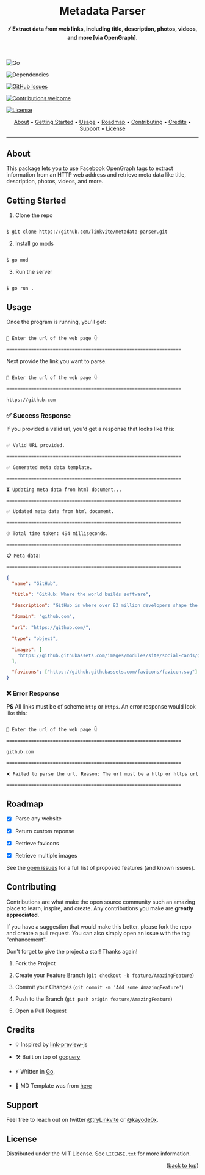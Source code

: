 <div  id="top"></div>

<!-- PROJECT INTRO -->
<br />
<div  align="center">
<h1  align="center">Metadata Parser</h1>
</div>

<h4  align="center">⚡️ Extract data from web links, including title, description, photos, videos, and more [via OpenGraph].</h4>

&nbsp;&nbsp;&nbsp;&nbsp;&nbsp;&nbsp;&nbsp;&nbsp;&nbsp;&nbsp;&nbsp;&nbsp;&nbsp;&nbsp;&nbsp;&nbsp;&nbsp;&nbsp;&nbsp;

![Go](https://img.shields.io/badge/Go-v1.8-blue.svg)

![Dependencies](https://img.shields.io/badge/dependencies-up%20to%20date-brightgreen.svg)

[![GitHub Issues](https://img.shields.io/github/issues/LinkviteApp/metadata-parser.svg)](https://github.com/LinkviteApp/metadata-parser/issues)

[![Contributions welcome](https://img.shields.io/badge/contributions-welcome-orange.svg)](https://github.com/LinkviteApp/metadata-parser/issues/new?labels=enhancement)

[![License](https://img.shields.io/badge/license-MIT-blue.svg)](https://opensource.org/licenses/MIT)

<p  align="center">
    <a  href="#about">About</a> •
    <a  href="#getting-started">Getting Started</a> •
    <a  href="#usage">Usage</a> •
    <a  href="#roadmap">Roadmap</a> •
    <a  href="#contributing">Contributing</a> •
    <a  href="#credits">Credits</a> •
    <a  href="#support">Support</a> •
    <a  href="#license">License</a>
</p>

---

<!-- ABOUT THE PROJECT -->
## About

This package lets you to use Facebook OpenGraph tags to extract information from an HTTP web address and retrieve meta data like title, description, photos, videos, and more.



<!-- GETTING STARTED -->
## Getting Started

1. Clone the repo

```sh

$ git clone https://github.com/linkvite/metadata-parser.git

```

2. Install go mods

```sh

$ go mod

```

3. Run the server

```sh

$ go run .

```



<!-- USAGE EXAMPLES -->
## Usage

Once the program is running, you'll get:

```sh

👋 Enter the url of the web page 👇

================================================================

```

Next provide the link you want to parse.

```sh

👋 Enter the url of the web page 👇

================================================================

https://github.com

```


### ✅ Success Response

If you provided a valid url, you'd get a response that looks like this:

```sh

✅ Valid URL provided.

================================================================

✅ Generated meta data template.

================================================================

⏳ Updating meta data from html document...

================================================================

✅ Updated meta data from html document.

================================================================

⏱ Total time taken: 494 milliseconds.

================================================================

📋 Meta data:

================================================================

```

```json
{
  "name": "GitHub",

  "title": "GitHub: Where the world builds software",

  "description": "GitHub is where over 83 million developers shape the future of software, together. Contribute to the open source community, manage your Git repositories, review code like a pro, track bugs and feat...",

  "domain": "github.com",

  "url": "https://github.com/",

  "type": "object",

  "images": [
    "https://github.githubassets.com/images/modules/site/social-cards/github-social.png"
  ],

  "favicons": ["https://github.githubassets.com/favicons/favicon.svg"]
}
```


### ❌ Error Response

**PS** All links must be of scheme `http` or `https`. An error response would look like this:

```sh

👋 Enter the url of the web page 👇

================================================================

github.com

================================================================

❌ Failed to parse the url. Reason: The url must be a http or https url.

================================================================

```



<!-- ROADMAP -->
## Roadmap

- [x] Parse any website

- [x] Return custom reponse

- [x] Retrieve favicons

- [x] Retrieve multiple images

See the [open issues](https://github.com/LinkviteApp/metadata-parser/issues) for a full list of proposed features (and known issues).



<!-- CONTRIBUTING -->
## Contributing

Contributions are what make the open source community such an amazing place to learn, inspire, and create. Any contributions you make are **greatly appreciated**.

If you have a suggestion that would make this better, please fork the repo and create a pull request. You can also simply open an issue with the tag "enhancement".

Don't forget to give the project a star! Thanks again!

1. Fork the Project

2. Create your Feature Branch (`git checkout -b feature/AmazingFeature`)

3. Commit your Changes (`git commit -m 'Add some AmazingFeature'`)

4. Push to the Branch (`git push origin feature/AmazingFeature`)

5. Open a Pull Request



<!-- CREDITS -->
## Credits

- 💡 Inspired by [link-preview-js](https://github.com/ospfranco/link-preview-js)

- 🛠 Built on top of [goquery](github.com/PuerkitoBio/goquery)

- ⚡️ Written in [Go](https://go.dev/).

- 📝 MD Template was from [here](https://github.com/othneildrew/Best-README-Template)



<!-- SUPPORT -->
## Support

Feel free to reach out on twitter [@tryLinkvite](https://twitter.com/tryLinkvite) or [@kayode0x](https://twitter.com/kayode0x).



<!-- LICENSE -->
## License

Distributed under the MIT License. See `LICENSE.txt` for more information.

<p  align="right">(<a  href="#top">back to top</a>)</p>
